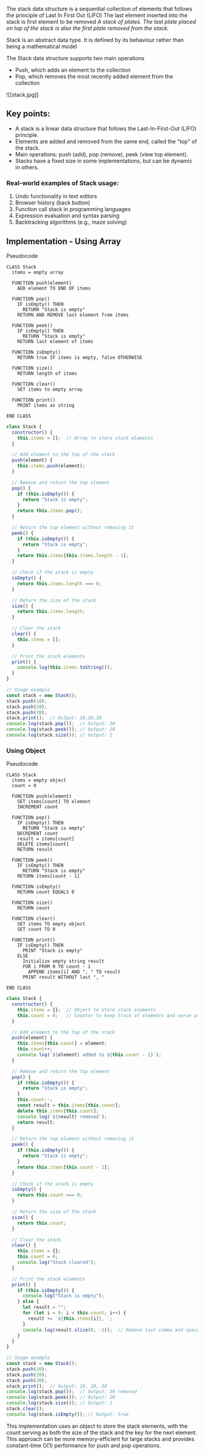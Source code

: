 The stack data structure is a sequential collection of elements that follows the principle of Last In First Out (LIFO)
The last element inserted into the stack is first element to be removed
*A stack of plates. The last plate placed on top of the stack is also the first plate removed from the stack.*

Stack is an abstract data type. It is defined by its behaviour rather than being a mathematical model

The Stack data structure supports two main operations
- Push, which adds an element to the collection
- Pop, which removes the most recently added element from the collection

![[stack.jpg]]

## Key points:
- A stack is a linear data structure that follows the Last-In-First-Out (LIFO) principle.
- Elements are added and removed from the same end, called the "top" of the stack.
- Main operations: push (add), pop (remove), peek (view top element).
- Stacks have a fixed size in some implementations, but can be dynamic in others.

### Real-world examples of Stack usage:
1. Undo functionality in text editors
2. Browser history (back button)
3. Function call stack in programming languages
4. Expression evaluation and syntax parsing
5. Backtracking algorithms (e.g., maze solving)

## Implementation - Using Array

Pseudocode

```text
CLASS Stack
  items = empty array

  FUNCTION push(element)
    ADD element TO END OF items

  FUNCTION pop()
    IF isEmpty() THEN
      RETURN "Stack is empty"
    RETURN AND REMOVE last element from items

  FUNCTION peek()
    IF isEmpty() THEN
      RETURN "Stack is empty"
    RETURN last element of items

  FUNCTION isEmpty()
    RETURN true IF items is empty, false OTHERWISE

  FUNCTION size()
    RETURN length of items

  FUNCTION clear()
    SET items to empty array

  FUNCTION print()
    PRINT items as string

END CLASS
```

```js
class Stack {
  constructor() {
    this.items = [];  // Array to store stack elements
  }

  // Add element to the top of the stack
  push(element) {
    this.items.push(element);
  }

  // Remove and return the top element
  pop() {
    if (this.isEmpty()) {
      return "Stack is empty";
    }
    return this.items.pop();
  }

  // Return the top element without removing it
  peek() {
    if (this.isEmpty()) {
      return "Stack is empty";
    }
    return this.items[this.items.length - 1];
  }

  // Check if the stack is empty
  isEmpty() {
    return this.items.length === 0;
  }

  // Return the size of the stack
  size() {
    return this.items.length;
  }

  // Clear the stack
  clear() {
    this.items = [];
  }

  // Print the stack elements
  print() {
    console.log(this.items.toString());
  }
}

// Usage example
const stack = new Stack();
stack.push(10);
stack.push(20);
stack.push(30);
stack.print();  // Output: 10,20,30
console.log(stack.pop());  // Output: 30
console.log(stack.peek()); // Output: 20
console.log(stack.size()); // Output: 2
```

### Using Object

Pseudocode

```
CLASS Stack
  items = empty object
  count = 0

  FUNCTION push(element)
    SET items[count] TO element
    INCREMENT count

  FUNCTION pop()
    IF isEmpty() THEN
      RETURN "Stack is empty"
    DECREMENT count
    result = items[count]
    DELETE items[count]
    RETURN result

  FUNCTION peek()
    IF isEmpty() THEN
      RETURN "Stack is empty"
    RETURN items[count - 1]

  FUNCTION isEmpty()
    RETURN count EQUALS 0

  FUNCTION size()
    RETURN count

  FUNCTION clear()
    SET items TO empty object
    SET count TO 0

  FUNCTION print()
    IF isEmpty() THEN
      PRINT "Stack is empty"
    ELSE
      Initialize empty string result
      FOR i FROM 0 TO count - 1
        APPEND items[i] AND ", " TO result
      PRINT result WITHOUT last ", "

END CLASS
```

```js
class Stack {
  constructor() {
    this.items = {};  // Object to store stack elements
    this.count = 0;   // Counter to keep track of elements and serve as key
  }

  // Add element to the top of the stack
  push(element) {
    this.items[this.count] = element;
    this.count++;
    console.log(`${element} added to ${this.count - 1}`);
  }

  // Remove and return the top element
  pop() {
    if (this.isEmpty()) {
      return "Stack is empty";
    }
    this.count--;
    const result = this.items[this.count];
    delete this.items[this.count];
    console.log(`${result} removed`);
    return result;
  }

  // Return the top element without removing it
  peek() {
    if (this.isEmpty()) {
      return "Stack is empty";
    }
    return this.items[this.count - 1];
  }

  // Check if the stack is empty
  isEmpty() {
    return this.count === 0;
  }

  // Return the size of the stack
  size() {
    return this.count;
  }

  // Clear the stack
  clear() {
    this.items = {};
    this.count = 0;
    console.log("Stack cleared");
  }

  // Print the stack elements
  print() {
    if (this.isEmpty()) {
      console.log("Stack is empty");
    } else {
      let result = "";
      for (let i = 0; i < this.count; i++) {
        result += `${this.items[i]}, `;
      }
      console.log(result.slice(0, -2));  // Remove last comma and space
    }
  }
}

// Usage example
const stack = new Stack();
stack.push(10);
stack.push(20);
stack.push(30);
stack.print();  // Output: 10, 20, 30
console.log(stack.pop());  // Output: 30 removed
console.log(stack.peek()); // Output: 20
console.log(stack.size()); // Output: 2
stack.clear();
console.log(stack.isEmpty()); // Output: true
```

This implementation uses an object to store the stack elements, with the count serving as both the size of the stack and the key for the next element. This approach can be more memory-efficient for large stacks and provides constant-time O(1) performance for push and pop operations.

